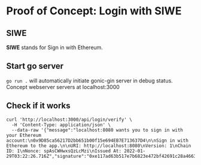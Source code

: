 # Proof of Concept: Login with SIWE

## SIWE

<b>SIWE</b> stands for Sign in with Ethereum. 

## Start go server

`go run .` will automatically initiate gonic-gin server in debug status. 
Concept webserver servers at localhost:3000 

## Check if it works

```console
curl 'http://localhost:3000/api/login/verify' \
  -H 'Content-Type: application/json' \
  --data-raw '{"message":"localhost:8080 wants you to sign in with your Ethereum account:\n0x9D85ca56217D2bb651b00f15e694EB7E713637D4\n\nSign in with Ethereum to the app.\n\nURI: http://localhost:8080\nVersion: 1\nChain ID: 1\nNonce: spAsCWHwxsQzLcMzi\nIssued At: 2022-01-29T03:22:26.716Z","signature":"0xe117ad63b517e7b6823e472bf42691c28a4663801c6ad37f7249a1fe56aa54b35bfce93b1e9fa82da7d55bbf0d75ca497843b0702b9dfb7ca9d9c6edb25574c51c"}'
```
